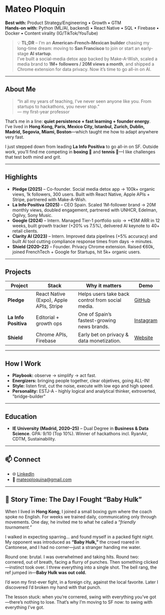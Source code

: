 # Mateo Ploquin  

**Best with:** Product Strategy/Engineering • Growth • GTM  
**Hands-on with:** Python (ML/AI, backend) • React Native • SQL • Firebase • Docker • Content virality (IG/TikTok/YouTube)  

> 💡 **TL;DR** – I’m an **American–French–Mexican builder** chasing my long-time dream: moving to **San Francisco** to join or start an early-stage **AI startup**.  
> I’ve built a social-media detox app backed by Make-A-Wish, scaled a media brand to **1M+ followers / 20M views a month**, and shipped a Chrome extension for data privacy. Now it’s time to go all-in on AI.  

---

## About Me  

> “In all my years of teaching, I’ve never seen anyone like you. From startups to hackathons, you never stop.”  
> — my first-year professor  

That’s me in a line: **quiet persistence + fast learning + founder energy**.  
I’ve lived in **Hong Kong, Paris, Mexico City, Istanbul, Zurich, Dublin, Madrid, Segovia, Miami, Boston**—which taught me how to adapt anywhere very fast.  

I just stepped down from leading **La Info Positiva** to go all-in on SF. Outside work, you’ll find me competing in **boxing 🥊** and **tennis 🎾**—I like challenges that test both mind and grit.  

---

## Highlights  

- **Pledge (2025)** – Co-founder. Social media detox app → 100k+ organic views, 1k followers, 300 users. Built with React Native, Apple APIs + Stripe, partnered with Make-A-Wish.  
- **La Info Positiva (2025)** – CEO Spain. Scaled 1M-follower brand → 20M monthly views, doubled engagement, partnered with UNHCR, Edelman, Ogilvy, Sony Music.  
- **Google (2024)** – Intern. Managed Tier-1 portfolio solo → +€5M ARR in 12 weeks, built growth tracker (+20% vs 7.5%), delivered AI keynote to 40+ retail clients.  
- **Clarity AI (2023)** – Intern. Improved data pipelines (+5% accuracy) and built AI tool cutting compliance response times from days → minutes.  
- **Shield (2020–22)** – Founder. Privacy Chrome extension. Raised €60k, joined FrenchTech + Google for Startups, hit 5k+ organic users.  

---

## Projects  

| Project | Stack | Why it matters | Demo |
|---------|-------|----------------|------|
| **Pledge** | React Native (Expo), Apple APIs, Stripe | Helps users take back control from social media. | [GitHub](https://github.com/mateoploquin/pledge-app) |
| **La Info Positiva** | Editorial + growth ops | One of Spain’s fastest-growing news brands. | [Instagram](https://www.instagram.com/lainfopositiva/) |
| **Shield** | Chrome APIs, Firebase | Early bet on privacy & data monetization. | [Website](https://www.shield-data.com/) |  

---

## How I Work  

- **Playbook:** observe → simplify → act fast.  
- **Energizers:** bringing people together, clear objetives, going ALL-IN!  
- **Style:** listen first, cut the noise, execute with low ego and high speed.
- **Personality:** ESTJ-A  - highly logical and analytical thinker, extroverted, "bridge-builder"

---

## Education  

- **IE University (Madrid, 2020–25)** – Dual Degree in **Business & Data Science**. GPA: 9/10 (Top 10%). Winner of hackathons incl. RyanAir, CDTM, Sustainability.  

---

## 📫 Connect  

- 🌐 [LinkedIn](https://www.linkedin.com/in/mateo-ploquin)  
- 📧 mateoploquina@gmail.com  

---

## 🥊 Story Time: The Day I Fought “Baby Hulk”  

When I lived in **Hong Kong**, I joined a small boxing gym where the coach spoke no English. For weeks we trained daily, communicating only through movements. One day, he invited me to what he called a *“friendly tournament.”*  

I walked in expecting sparring… and found myself in a packed fight night. My opponent was introduced as **“Baby Hulk,”** the crowd roared in Cantonese, and I had no corner—just a stranger handing me water.  

Round one: brutal. I was overwhelmed and taking hits. Round two: cornered, out of breath, facing a flurry of punches. Then something clicked—instinct took over. I threw everything into a single shot. The bell rang, the ref jumped in—**Baby Hulk was out cold.**  

I’d won my first-ever fight, in a foreign city, against the local favorite. Later I discovered I’d broken my hand with that punch. 

The lesson stuck: when you’re cornered, swing with everything you’ve got—there’s nothing to lose. That’s why I’m moving to SF now: to swing with everything I’ve got.

 

